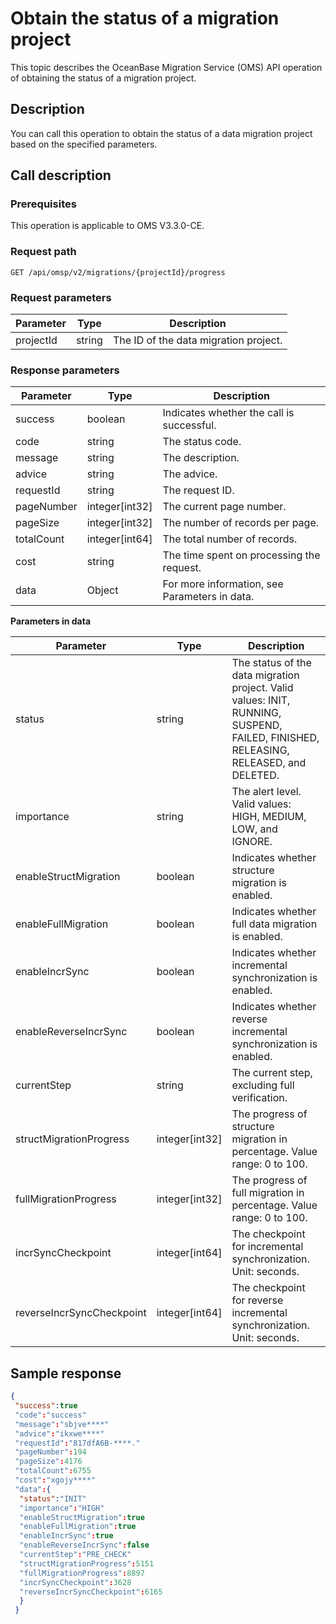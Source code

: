 # Obtain the status of a migration project

This topic describes the OceanBase Migration Service (OMS) API operation of obtaining the status of a migration project. 

## Description

You can call this operation to obtain the status of a data migration project based on the specified parameters. 

## Call description

### Prerequisites

This operation is applicable to OMS V3.3.0-CE. 

### Request path

`GET /api/omsp/v2/migrations/{projectId}/progress`

### Request parameters

|    Parameter    |   Type  |     Description      |
|-----------|--------|-------------|
| projectId | string | The ID of the data migration project. |

### Response parameters

|     Parameter     |       Type       |          Description             |
|------------|------------------|------------------------|
| success    | boolean          | Indicates whether the call is successful.              |
| code       | string           | The status code.                    |
| message    | string           | The description.                 |
| advice     | string           | The advice.                   |
| requestId  | string           | The request ID.              |
| pageNumber | integer[int32] | The current page number.            |
| pageSize   | integer[int32] | The number of records per page.                   |
| totalCount | integer[int64] | The total number of records.                |
| cost       | string           | The time spent on processing the request.                  |
| data       | Object           | For more information, see Parameters in data.  |

**Parameters in data** 

|    Parameter    |   Type  |     Description      |
|---------------------------|------------------|----------------------------------------------|
| status                    | string           | The status of the data migration project. Valid values: INIT, RUNNING, SUSPEND, FAILED, FINISHED, RELEASING, RELEASED, and DELETED.  |
| importance                | string           | The alert level. Valid values: HIGH, MEDIUM, LOW, and IGNORE.    |
| enableStructMigration     | boolean          | Indicates whether structure migration is enabled.  |
| enableFullMigration       | boolean          | Indicates whether full data migration is enabled.     |
| enableIncrSync            | boolean          | Indicates whether incremental synchronization is enabled.     |
| enableReverseIncrSync     | boolean          | Indicates whether reverse incremental synchronization is enabled.  |
| currentStep               | string           | The current step, excluding full verification.  |
| structMigrationProgress   | integer[int32] | The progress of structure migration in percentage. Value range: 0 to 100.   |
| fullMigrationProgress     | integer[int32] | The progress of full migration in percentage. Value range: 0 to 100.  |
| incrSyncCheckpoint        | integer[int64] | The checkpoint for incremental synchronization. Unit: seconds.  |
| reverseIncrSyncCheckpoint | integer[int64] | The checkpoint for reverse incremental synchronization. Unit: seconds.     |

## Sample response

```json
{
 "success":true
 "code":"success"
 "message":"sbjve****"
 "advice":"ikxwe****"
 "requestId":"817dfA6B-****."
 "pageNumber":194
 "pageSize":4176
 "totalCount":6755
 "cost":"xgojy****"
 "data":{
  "status":"INIT"
  "importance":"HIGH"
  "enableStructMigration":true
  "enableFullMigration":true
  "enableIncrSync":true
  "enableReverseIncrSync":false
  "currentStep":"PRE_CHECK"
  "structMigrationProgress":5151
  "fullMigrationProgress":8897
  "incrSyncCheckpoint":3628
  "reverseIncrSyncCheckpoint":6165
  }
 }
```